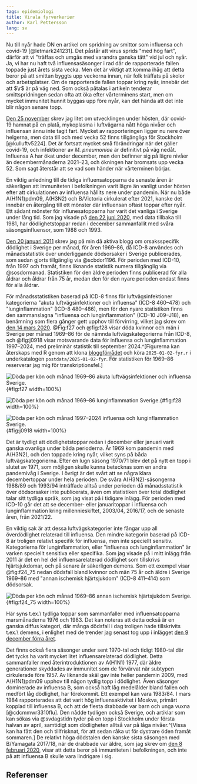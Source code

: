 ```yaml
---
tags: epidemiologi
title: Virala fyrverkerier
author: Karl Pettersson
lang: sv
---
```


Nu till nyår hade DN en artikel om spridning av smittor som influensa
och covid-19 [@letmark241231]. Det påstår att virus sprids "med hög
fart", därför att vi "träffas och umgås med varandra ganska tätt" vid
jul och nyår. Ja, vi har nu haft två influensasäsonger i rad där de
rapporterade fallen toppade just årets sista vecka. Men det är viktigt
att komma ihåg att detta beror på att smittan byggts upp
veckorna innan, när folk träffats på skolor och arbetsplatser. Om de
rapporterade fallen toppar kring nyår, innebär det att $\r$ är på väg
ned. Som också påtalas i artikeln tenderar smittspridningen sedan ofta
att öka efter vårterminens start, men om mycket immunitet hunnit
byggas upp före nyår, kan det hända att det inte blir någon senare topp.

[Den 25 november](2024-11-25-vag.html) skrev jag litet om utvecklingen
under hösten, där covid-19 hamnat på en platå, mykoplasma i luftvägarna
nått höga nivåer och influensan ännu inte tagit fart. Mycket av
rapporteringen ligger nu nere över helgerna, men data till och med
vecka 52 finns tillgängliga för Stockholm [@kulluftv5224]. Det är
fortsatt mycket små förändringar när det gäller covid-19, och
infektioner av *M. pneumoniae* är definitivt på väg nedåt. Influensa A
har ökat under december, men den befinner sig på lägre nivåer än
decembermånaderna 2021–23, och ökningen har bromsats upp vecka 52.
Som sagt återstår att se vad som händer när vårterminen börjar.

En viktig anledning till de tidiga influensatopparna de senaste åren
är säkerligen att immuniteten i befolkningen varit lägre än vanligt
under hösten efter att cirkulationen av influensa hållits nere under
pandemin. När nu både A(H1N1)pdm09, A(H3N2) och B/Victoria cirkulerat
efter 2021, kanske det innebär en återgång till ett mönster där
influensan oftast toppar efter nyår. Ett sådant mönster för
influnesatopparna har varit det vanliga i Sverige under lång tid. Som
jag visade på [den 22 juni 2020](2020-06-22-normal.html), med data
tillbaka till 1981, har dödlighetstoppar redan i december sammanfallit
med svåra säsongsinfluensor, som 1988 och 1993.

[Den 20 januari
2011](https://diversepedanteri.blogspot.com/2011/01/treklover.html)
skrev jag på min då aktiva blogg om orsaksspecifik dödlighet i Sverige
per månad, för åren 1969–86, då ICD-8 användes och månadsstatistik
över underliggande dödsorsaker i Sverige publicerades, som sedan
gjorts tillgänglig via @scbdor1196. För perioden med ICD-10, från 1997
och framåt, finns liknande statistik numera tillgänglig via
@sosdormanad. Statistiken för den äldre perioden finns publicerad för
alla åldrar och åldrar från 75 år, medan den för den nyare perioden
endast finns för alla åldrar.

För månadsstatistiken baserad på ICD-8 finns för luftvägsinfektioner
kategorierna "akuta luftvägsinfektioner och influensa" (ICD-8 460–478)
och "lunginflammation" (ICD-8 480–486), men för den nyare statistiken
finns den sammanslagna "influensa och lunginflammation" (ICD-10 J09–J18),
en benämning som flera gånger gett upphov till förvirring, vilket jag
skrev om [den 14 mars 2020](2020-03-14-enkel.html). @Fig:f27 och @fig:f28
visar döda kvinnor och män i Sverige per månad 1969–86 för de nämnda
luftvägskategorierna från ICD-8, och @fig:j0918 visar motsvarande data
för influensa och lunginflammation 1997–2024, med preliminär statistik
till september 2024.^[Figurerna kan återskaps med R genom att klona
[bloggförrådet](https://github.com/klpn/static-dust.git) och köra
`2025-01-02-fyr.r` i underkatalogen `postdata/2025-01-02-fyr`.
För statistiken för 1969–86 reserverar jag mig för transkriptionsfel.]

![Döda per kön och månad 1969–86 akuta luftvägsinfektioner och influensa Sverige.](../../images/se_6986_f27.svg){#fig:f27 width=100%}

![Döda per kön och månad 1969–86 lunginflammation Sverige.](../../images/se_6986_f28.svg){#fig:f28 width=100%}

![Döda per kön och månad 1997–2024 influensa och lunginflammation Sverige.](../../images/se_9724_j0918.svg){#fig:j0918 width=100%}

Det är tydligt att dödlighetstoppar redan i december eller januari
varit ganska ovanliga under båda perioderna. År 1969 kom pandemin med
A(H3N2), och den toppade kring nyår, vilket syns på båda
luftvägskategorierna. Efter en lugn säsong 1970/71 blev det på nytt
en topp i slutet av 1971, som möjligen skulle kunna betecknas som
en andra pandemivåg i Sverige. I övrigt är det svårt att se några
klara decembertoppar under hela perioden. De svåra A(H3N2)-säsongerna
1988/89 och 1993/94 inträffade alltså under perioden då månadsstatistik
över dödsorsaker inte publicerats, även om statistiken över total
dödlighet talar sitt tydliga språk, som jag visat på i tidigare inlägg.
För perioden med ICD-10 går det att se december- eller januaritoppar
i influensa och lunginflammation kring millennieskiftet, 2003/04,
2016/17, och de senaste åren, från 2021/22.

En viktig sak är att dessa luftvägskategorier inte fångar upp all
överdödlighet relaterad till influensa. Den mindre kategorin baserad
på ICD-8 är troligen relativt specifik för influensa, men inte speciellt
sensitiv. Kategorierna för lunginflammation, eller "influensa och
lunginflammation" är varken speciellt sensitiva eller specifika.
Som jag visade på i mitt inlägg från 2011 är det en hel del
influensarelaterad dödlighet som tillskrivs hjärtsjukdomar, och på
senare år säkerligen demens. Som ett exempel visar @fig:f24_75
nedan dödsfall bland kvinnor och män 75 år och äldre i Sverige
1969–86 med "annan ischemisk hjärtsjukdom" (ICD-8 411–414) som
dödsorsak.

![Döda per kön och månad 1969–86 annan ischemisk hjärtsjukdom Sverige.](../../images/se_6986_f24_75.svg){#fig:f24_75 width=100%}

Här syns t.ex.\ tydliga toppar som sammanfaller med
influensatopparna marsmånaderna 1976 och 1983. Det kan noteras att
detta också är en ganska diffus kategori, där många dödsfall i dag
troligen hade tillskrivits t.ex.\ demens, i enlighet med de trender
jag senast tog upp i inlägget [den 9 december förra året](2024-12-09-quiz.html).

Det finns också flera säsonger under sent 1970-tal och tidigt 1980-tal
där det tycks ha varit mycket litet influensarelaterad dödlighet.
Detta sammanfaller med återintroduktionen av A(H1N1) 1977, där äldre
generationer skyddades av immunitet som de förvärvat när subtypen
cirkulerade före 1957. Av liknande skäl gav inte heller pandemin 2009,
med A(H1N1)pdm09 upphov till någon tydlig topp i dödlighet. Även säsonger
dominerade av influensa B, som också haft låg medelålder bland fallen
och medfört låg dödlighet, har förekommit. Ett exempel kan vara 1983/84.
I mars 1984 rapporterades att det varit hög influensaktivitet i
Moskva, primärt kopplad till influensa B, och att de flesta drabbade
var barn och unga vuxna [@cdcmmwr3310flu]. Den nådde tydligen också
Sverige, och artiklar som kan sökas via @svdagstidn tyder på en topp
i Stockholm under första halvan av april, samtidigt som dödligheten
alltså var på låga nivåer.^[Vissa kan ha fått den och tillfrisknat,
för att sedan råka ut för dystrare öden framåt sommaren.] De relativt
höga dödstalen den kanske sista säsongen med B/Yamagata 2017/18,
när de drabbade var äldre, som jag skrev om
[den 8 februari 2020](2020-02-08-snall.html), visar att detta beror på
immuniteten i befolkningen, och inte på att influensa B skulle vara
lindrigare i sig.

## Referenser
